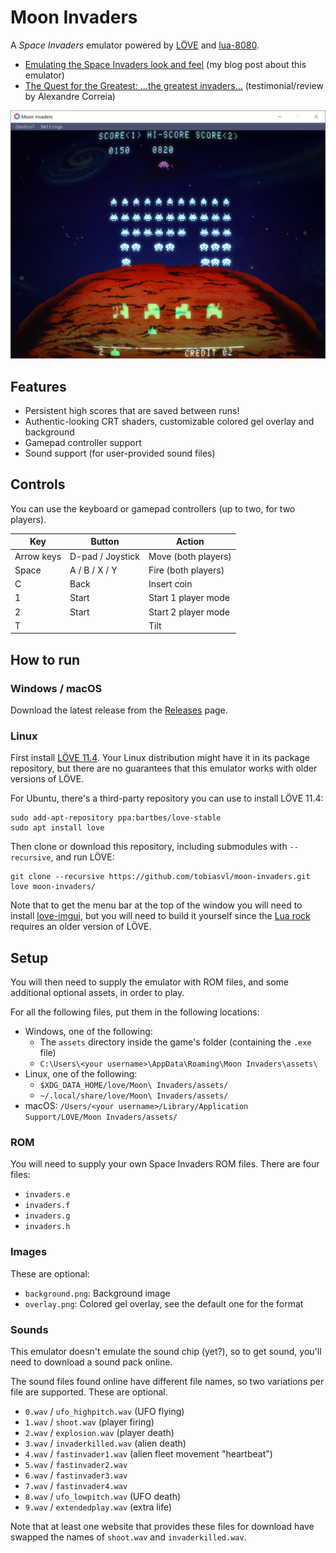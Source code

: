 Moon Invaders
=============

A _Space Invaders_ emulator powered by [LÖVE](https://love2d.org) and [lua-8080](https://github.com/tobiasvl/lua-8080).

* [Emulating the Space Invaders look and feel](https://tobiasvl.github.io/blog/space-invaders/) (my blog post about this emulator)
* [The Quest for the Greatest: ...the greatest invaders...](https://videogamegeek.com/blogpost/115294/greatest-invaders) (testimonial/review by Alexandre Correia)

![Moon Invaders](screenshot.png)

## Features

* Persistent high scores that are saved between runs!
* Authentic-looking CRT shaders, customizable colored gel overlay and background
* Gamepad controller support
* Sound support (for user-provided sound files)

## Controls

You can use the keyboard or gamepad controllers (up to two, for two players).

| Key        | Button           | Action              |
|------------|------------------|---------------------|
| Arrow keys | D-pad / Joystick | Move (both players) |
| Space      | A / B / X / Y    | Fire (both players) |
| C          | Back             | Insert coin         |
| 1          | Start            | Start 1 player mode |
| 2          | Start            | Start 2 player mode |
| T          |                  | Tilt                |

## How to run

### Windows / macOS

Download the latest release from the [Releases](https://github.com/tobiasvl/moon-invaders/releases) page.

### Linux

First install [LÖVE 11.4](https://love2d.org). Your Linux distribution might have it in its package repository, but there are no guarantees that this emulator works with older versions of LÖVE.

For Ubuntu, there's a third-party repository you can use to install LÖVE 11.4:

```
sudo add-apt-repository ppa:bartbes/love-stable
sudo apt install love
```

Then clone or download this repository, including submodules with `--recursive`, and run LÖVE:

```
git clone --recursive https://github.com/tobiasvl/moon-invaders.git
love moon-invaders/
```

Note that to get the menu bar at the top of the window you will need to install [love-imgui](https://github.com/MikuAuahDark/love-imgui), but you will need to build it yourself since the [Lua rock](https://luarocks.org/modules/slages/love-imgui) requires an older version of LÖVE.

## Setup

You will then need to supply the emulator with ROM files, and some additional optional assets, in order to play.

For all the following files, put them in the following locations:

* Windows, one of the following:
  * The `assets` directory inside the game's folder (containing the `.exe` file)
  * `C:\Users\<your username>\AppData\Roaming\Moon Invaders\assets\`
* Linux, one of the following:
  * `$XDG_DATA_HOME/love/Moon\ Invaders/assets/`
  * `~/.local/share/love/Moon\ Invaders/assets/`
* macOS: `/Users/<your username>/Library/Application Support/LOVE/Moon Invaders/assets/`

### ROM

You will need to supply your own Space Invaders ROM files. There are four files:

* `invaders.e`
* `invaders.f`
* `invaders.g`
* `invaders.h`

### Images

These are optional:

* `background.png`: Background image
* `overlay.png`: Colored gel overlay, see the default one for the format

### Sounds

This emulator doesn't emulate the sound chip (yet?), so to get sound, you'll need to download a sound pack online.

The sound files found online have different file names, so two variations per file are supported. These are optional.

* `0.wav` / `ufo_highpitch.wav` (UFO flying)
* `1.wav` / `shoot.wav` (player firing)
* `2.wav` / `explosion.wav` (player death)
* `3.wav` / `invaderkilled.wav` (alien death)
* `4.wav` / `fastinvader1.wav` (alien fleet movement "heartbeat")
* `5.wav` / `fastinvader2.wav`
* `6.wav` / `fastinvader3.wav`
* `7.wav` / `fastinvader4.wav`
* `8.wav` / `ufo_lowpitch.wav` (UFO death)
* `9.wav` / `extendedplay.wav` (extra life)

Note that at least one website that provides these files for download have swapped the names of `shoot.wav` and `invaderkilled.wav`.
